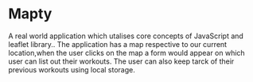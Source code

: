 # Mapty
A real world application which utalises core concepts of JavaScript and leaflet library..
The application has a map respective to our current location,when the user clicks on the map a form would appear on which user can list out their workouts.
The user can also keep tarck of their previous workouts using local storage.
